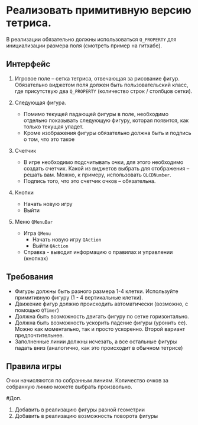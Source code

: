 ﻿# Реализовать примитивную версию тетриса.

В реализации обязательно должны использоваться `Q_PROPERTY` для инициализации размера поля (смотреть пример на гитхабе).

## Интерфейс
1. Игровое поле
   – сетка тетриса, отвечающая за рисование фигур. Обязательно виджетом поля должен быть пользовательский класс, где присутствую два `Q_PROPERTY` (количество строк / столбцов сетки).
         
3. Следующая фигура.
   - Помимо текущей падающей фигуры в поле, необходимо отдельно показывать следующую фигуру, которая появится, как только текущая упадет.
   - Кроме изображения фигуры обязательно должна быть и подпись о том, что это такое
4. Счетчик
   - В игре необходимо подсчитывать очки, для этого необходимо создать счетчик. Какой из виджетов выбрать для отображения – решать вам. Можно, к примеру, использовать `QLCDNumber`.
   - Подпись того, что это счетчик очков – обязательна.
5. Кнопки
   - Начать новую игру
   - Выйти
6. Меню `QMenuBar`
   - Игра `QMenu`
     - Начать новую игру `QAction`
     - Выйти `QAction`
   - Справка - выводит информацию о правилах и управлении (кнопках)

## Требования
- Фигуры должны быть разного размера 1-4  клетки. Используйте примитивную фигуру (1 - 4 вертикальные клетки).
- Движение фигур должно происходить автоматически (возможно, с помощью `QTimer`)
- Должна быть возможность двигать фигуру по сетке горизонтально.
- Должна быть возможность ускорить падение фигуры (уронить ее). Можно как моментально, так и просто ускоренно. Второй вариант предпочтительнее.
- Заполненные линии должны исчезать, а все остальные фигуры падать вниз (аналогично, как это происходит в обычном тетрисе)

## Правила игры 
Очки начисляются по собранным линиям. 
Количество очков за собранную линию можете выбрать произвольно.
      
#Доп.
1. Добавить в реализацию фигуры разной геометрии
2. Добавить в реализацию возможность поворота фигуры
